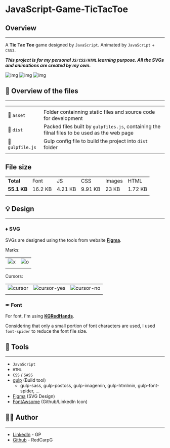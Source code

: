 # JavaScript-Game-TicTacToe

## Overview

-----------------------------

A **Tic Tac Toe** game designed by `JavaScript`. Animated by `JavaScript` + `CSS3`.

***This project is for my personal `JS/CSS/HTML` learning purpose. All the SVGs and animations are created by my own.***

![img](https://github.com/RedCarpG/DOCS/blob/main/tictactoe/tictactoe.png?raw=true)
![img](https://github.com/RedCarpG/DOCS/blob/main/tictactoe/tictactoe2.png?raw=true)
![img](https://github.com/RedCarpG/DOCS/blob/main/tictactoe/guide.gif?raw=true)

## 🔮 Overview of the files

-----------------------------

|   |   |
| --------------------------------- |   --------------------------------- |
|   |   |
|  📂 `asset` | Folder containning static files and source code for development |
|  📂 `dist` |  Packed files built by `gulpfiles.js`, containing the filnal files to be used as the web page |
|  📃 `gulpfile.js` |  Gulp config file to build the project into `dist` folder |
|   |   |

## File size

|               |           |           |           |           |         |
| -----         | -----     | -----     | -----     | -----     | -----   |
| **Total**     | Font      | JS        | CSS       | Images    | HTML    |
| **55.1 KB**   | 16.2 KB   | 4.21 KB   | 9.91 KB   | 23 KB     | 1.72 KB |
|               |           |           |           |           |         |


## 💡 Design

-----------------------------

### ♦ **SVG**

SVGs are designed using the tools from website **[Figma](https://www.figma.com/)**.

Marks:

|     |     |
| --  | --  |
| ![x](https://github.com/RedCarpG/DOCS/blob/main/tictactoe/x.svg?raw=true) | ![o](https://github.com/RedCarpG/DOCS/blob/main/tictactoe/o.svg?raw=true) |
|     |     |

Cursors:

|     |     |     |
| --  | --  | --  |
| ![cursor](https://github.com/RedCarpG/DOCS/blob/main/tictactoe/cursor.svg?raw=true) | ![cursor-yes](https://github.com/RedCarpG/DOCS/blob/main/tictactoe/cursor-yes.svg?raw=true) | ![cursor-no](https://github.com/RedCarpG/DOCS/blob/main/tictactoe/cursor-no.svg?raw=true) |
|     |     |     |

### ✒ **Font**

For font, I'm using **[KGRedHands](https://www.dafont.com/kg-red-hands.font)**.

Considering that only a small portion of font characters are used, I used `font-spider` to reduce the font file size.

## 🔧 Tools

-----------------------------

- `JavaScript`
- `HTML`
- `CSS` / `SASS`
- [gulp](https://gulpjs.com/) (Build tool)
  - gulp-sass, gulp-postcss, gulp-imagemin, gulp-htmlmin, gulp-font-spider, ...
- [Figma](https://www.figma.com/) (SVG Design)
- [FontAwsome](https://fontawesome.com/) (Github/LinkedIn Icon)

## 💁‍♂️ Author

-----------------------------

- [LinkedIn](https://www.linkedin.com/in/peng-gao-fr/) - GP
- [Github](https://github.com/RedCarpG) - RedCarpG
